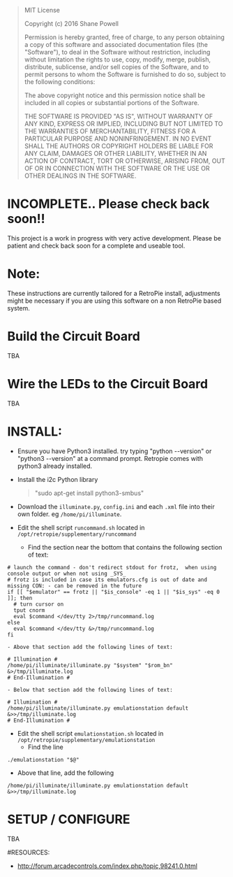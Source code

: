 >MIT License
>
>Copyright (c) 2016 Shane Powell
>
>Permission is hereby granted, free of charge, to any person obtaining a copy
>of this software and associated documentation files (the "Software"), to deal
>in the Software without restriction, including without limitation the rights
>to use, copy, modify, merge, publish, distribute, sublicense, and/or sell
>copies of the Software, and to permit persons to whom the Software is
>furnished to do so, subject to the following conditions:
>
>The above copyright notice and this permission notice shall be included in all
>copies or substantial portions of the Software.
>
>THE SOFTWARE IS PROVIDED "AS IS", WITHOUT WARRANTY OF ANY KIND, EXPRESS OR
>IMPLIED, INCLUDING BUT NOT LIMITED TO THE WARRANTIES OF MERCHANTABILITY,
>FITNESS FOR A PARTICULAR PURPOSE AND NONINFRINGEMENT. IN NO EVENT SHALL THE
>AUTHORS OR COPYRIGHT HOLDERS BE LIABLE FOR ANY CLAIM, DAMAGES OR OTHER
>LIABILITY, WHETHER IN AN ACTION OF CONTRACT, TORT OR OTHERWISE, ARISING FROM,
>OUT OF OR IN CONNECTION WITH THE SOFTWARE OR THE USE OR OTHER DEALINGS IN THE
>SOFTWARE.



# INCOMPLETE.. Please check back soon!! #
This project is a work in progress with very active development.  Please be patient and check back soon for a complete and useable tool.

# Note:
These instructions are currently tailored for a RetroPie install, adjustments might be necessary if you are using this software on a non RetroPie based system.

# Build the Circuit Board
TBA

# Wire the LEDs to the Circuit Board
TBA

# INSTALL:
- Ensure you have Python3 installed.  try typing "python --version" or "python3 --version" at a command prompt.   Retropie comes with python3 already installed.

- Install the i2c Python library 
  > "sudo apt-get install python3-smbus" 

- Download the `illuminate.py`, `config.ini` and each `.xml` file into their own folder. eg `/home/pi/illuminate`.

- Edit the shell script `runcommand.sh` located in `/opt/retropie/supplementary/runcommand`
  - Find the section near the bottom that contains the following section of text:
```
# launch the command - don't redirect stdout for frotz,  when using console output or when not using _SYS_
# frotz is included in case its emulators.cfg is out of date and missing CON: - can be removed in the future
if [[ "$emulator" == frotz || "$is_console" -eq 1 || "$is_sys" -eq 0 ]]; then
  # turn cursor on
  tput cnorm
  eval $command </dev/tty 2>/tmp/runcommand.log
else
  eval $command </dev/tty &>/tmp/runcommand.log
fi
```

    - Above that section add the following lines of text:
```
# Illumination #
/home/pi/illuminate/illuminate.py "$system" "$rom_bn" &>/tmp/illuminate.log
# End-Illumination #
```		
    
    - Below that section add the following lines of text:
```
# Illumination #
/home/pi/illuminate/illuminate.py emulationstation default &>>/tmp/illuminate.log
# End-Illumination #
```
		
- Edit the shell script `emulationstation.sh` located in `/opt/retropie/supplementary/emulationstation`
  - Find the line 
```
./emulationstation "$@"
```
  - Above that line, add the following
```	
/home/pi/illuminate/illuminate.py emulationstation default &>>/tmp/illuminate.log
```	
    
# SETUP / CONFIGURE
TBA

#RESOURCES:
- http://forum.arcadecontrols.com/index.php/topic,98241.0.html
